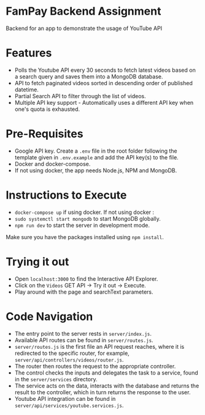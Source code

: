# FamPay Backend Assignment

Backend for an app to demonstrate the usage of YouTube API

# Features

- Polls the Youtube API every 30 seconds to fetch latest videos based on a search query and saves them into a MongoDB database.
- API to fetch paginated videos sorted in descending order of published datetime.
- Partial Search API to filter through the list of videos.
- Multiple API key support - Automatically uses a different API key when one's quota is exhausted.

# Pre-Requisites

- Google API key. Create a `.env` file in the root folder following the template given in `.env.example` and add the API key(s) to the file.
- Docker and docker-compose.
- If not using docker, the app needs Node.js, NPM and MongoDB.

# Instructions to Execute

- `docker-compose up` if using docker.
If not using docker :
- `sudo systemctl start mongodb` to start MongoDB globally.
- `npm run dev` to start the server in development mode.

Make sure you have the packages installed using `npm install`.

# Trying it out

- Open `localhost:3000` to find the Interactive API Explorer. 
- Click on the `Videos` GET API -> Try it out -> Execute.
- Play around with the page and searchText parameters.

# Code Navigation

- The entry point to the server rests in `server/index.js`.
- Available API routes can be found in `server/routes.js`.
- `server/routes.js` is the first file an API request reaches, where it is redirected to the specific router, for example, `server/api/controllers/videos/router.js`.
- The router then routes the request to the appropriate controller.
- The control checks the inputs and delegates the task to a service, found in the `server/services` directory.
- The service acts on the data, interacts with the database and returns the result to the controller, which in turn returns the response to the user.
- Youtube API integration can be found in `server/api/services/youtube.services.js`.